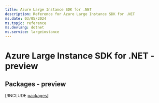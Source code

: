 ```yaml
---
title: Azure Large Instance SDK for .NET
description: Reference for Azure Large Instance SDK for .NET
ms.date: 03/05/2024
ms.topic: reference
ms.devlang: dotnet
ms.service: largeinstance
---
```

# Azure Large Instance SDK for .NET - preview
## Packages - preview
[!INCLUDE [packages](large-instance-index.md)]